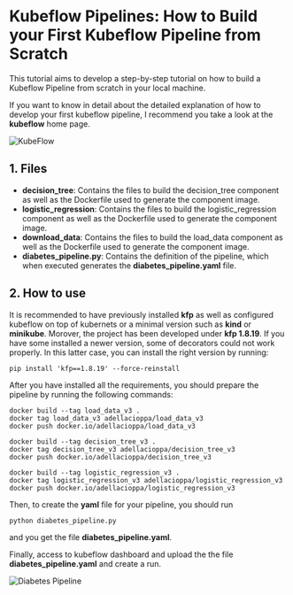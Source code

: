 # Kubeflow Pipelines: How to Build your First Kubeflow Pipeline from Scratch

This tutorial aims to develop a step-by-step tutorial on how to build a Kubeflow Pipeline from scratch in your local machine.

If you want to know in detail about the detailed explanation of how to develop your first kubeflow pipeline, I recommend you take a look at the **kubeflow** home page. 

![KubeFlow](img/kubeflow.jpg)

## 1. Files
* **decision_tree**: Contains the files to build the decision_tree component as well as the Dockerfile used to generate the component image.
* **logistic_regression**: Contains the files to build the logistic_regression component as well as the Dockerfile used to generate the component image.
* **download_data**: Contains the files to build the load_data component as well as the Dockerfile used to generate the component image.
* **diabetes_pipeline.py**: Contains the definition of the pipeline, which when executed generates the **diabetes_pipeline.yaml** file.


## 2. How to use

It is recommended to have previously installed **kfp** as well as configured kubeflow on top of kubernets or a minimal version such as **kind** or **minikube**.
Morover, the project has been developed under **kfp 1.8.19**. If you have some installed a newer version, some of decorators
could not work properly. In this latter case, you can install the right version by running:

    pip install 'kfp==1.8.19' --force-reinstall  

After you have installed all the requirements, you should prepare the pipeline by running the following commands:

    docker build --tag load_data_v3 .
    docker tag load_data_v3 adellacioppa/load_data_v3
    docker push docker.io/adellacioppa/load_data_v3

    docker build --tag decision_tree_v3 .
    docker tag decision_tree_v3 adellacioppa/decision_tree_v3
    docker push docker.io/adellacioppa/decision_tree_v3

    docker build --tag logistic_regression_v3 .
    docker tag logistic_regression_v3 adellacioppa/logistic_regression_v3
    docker push docker.io/adellacioppa/logistic_regression_v3

Then, to create the **yaml** file for your pipeline, you should run

    python diabetes_pipeline.py

and you get the file **diabetes_pipeline.yaml**.

Finally, access to kubeflow dashboard and upload the the file **diabetes_pipeline.yaml** and create a run.

![Diabetes Pipeline](img/diabetes_pipeline.png)

